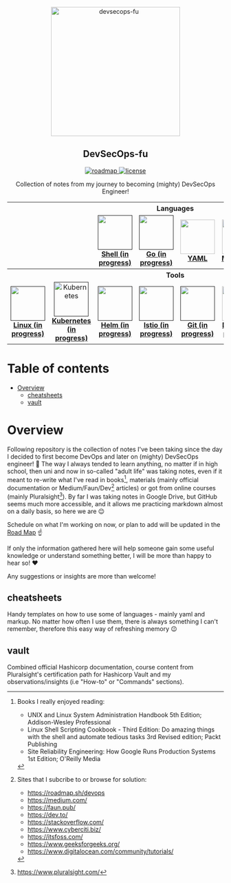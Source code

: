 <p align="center">
  <img src="https://github.com/mpiotrak/DevSecOps-fu/blob/main/_screenshots/devsecops.png" align="center" width="300px" alt="devsecops-fu">
  <h2 align="center">DevSecOps-fu</h2>
</p>

<p align="center">
  <a href="https://github.com/mpiotrak/DevSecOps-fu/projects/1">
    <img src="https://img.shields.io/badge/ROAD-MAP-blue" alt="roadmap">
  </a>
  <a href="https://github.com/mpiotrak/DevSecOps-fu//blob/main/LICENSE">
    <img src="https://img.shields.io/github/license/mpiotrak/DevSecOps-fu" alt="license">
  </a>
</p>

<p align="center">Collection of notes from my journey to becoming (mighty) DevSecOps Engineer!</p>

<p align="center">
<table>
  <tbody>
    <tr>
      <th colspan="8">Languages</th>
    </tr>
    <tr>
      <td></td>
      <td></td>
      <td align="center" width="12,5%"><a href=""><img src="https://www.vectorlogo.zone/logos/gnu_bash/gnu_bash-icon.svg" width="80px;"><br /><b>Shell (in progress)</b></a></td>
      <td align="center" width="12,5%"><a href=""><img src="https://www.vectorlogo.zone/logos/golang/golang-icon.svg" width="80px;" height="80px;"><br /><b>Go (in progress)</b></a></td>
      <td align="center" width="12,5%"><a href="cheatsheets/yaml-cheatsheet.yaml"><img src="https://www.vectorlogo.zone/logos/yaml/yaml-icon.svg" width="80px;" height="80px;"><br /><b>YAML</b></a></td>
      <td align="center" width="12,5%"><a href="cheatsheets/markdown-cheatsheet.md"><img src="https://www.vectorlogo.zone/logos/markdown-here/markdown-here-icon.svg" width="80px;" height="80px;"><br /><b>Markdown</b></a></td>
      <td></td>
      <td></td>
    </tr>
    <tr>
      <th colspan="8">Tools</th>
    </tr>
    <tr>
      <td align="center" width="12,5%"><a href=""><img src="https://www.vectorlogo.zone/logos/linux/linux-icon.svg" width="80px;" height="80px;"><br /><b>Linux (in progress)</b></a></td>
      <td align="center" width="12,5%"><a href=""><img src="https://www.vectorlogo.zone/logos/kubernetes/kubernetes-icon.svg" alt="Kubernetes" width="80px;" height="80px;"><br /><b>Kubernetes (in progress)</b></a></td>
      <td align="center" width="12,5%"><a href=""><img src="https://www.vectorlogo.zone/logos/helmsh/helmsh-icon.svg" width="80px;" height="80px;"><br /><b>Helm (in progress)</b></a></td>
      <td align="center" width="12,5%"><a href=""><img src="https://www.vectorlogo.zone/logos/istioio/istioio-icon.svg" width="80px;" height="80px;"><br /><b>Istio (in progress)</b></a></td>
      <td align="center" width="12,5%"><a href=""><img src="https://www.vectorlogo.zone/logos/git-scm/git-scm-icon.svg" width="80px;" height="80px;"><br /><b>Git (in progress)</b></a></td>
      <td align="center" width="12,5%"><a href="vault/README.md"><img src="https://www.vectorlogo.zone/logos/docker/docker-icon.svg" width="80px;" height="80px;"><br /><b>Docker (in progress)</b></a></td>
      <td align="center" width="12,5%"><a href="vault/README.md"><img src="https://www.vectorlogo.zone/logos/terraformio/terraformio-icon.svg" width="80px;" height="80px;"><br /><b>Terraform (in progress)</b></a></td>
      <td align="center" width="12,5%"><a href="vault/README.md"><img src="https://www.vectorlogo.zone/logos/git-scm/git-scm-icon.svg" width="80px;" height="80px;"><br /><b>Git (in progress)</b></a></td>
    </tr>
  </tbody>
</table>
</p>

<!-- TODO: Center first row of table. Check on h2 background color. -->
<!-- -->

# Table of contents

- [Overview](#paragraph1)
  - [cheatsheets](#paragraph1.1)
  - [vault](#paragraph1.2)


# Overview <a name="paragraph1"> </a>

Following repository is the collection of notes I've been taking since the day I decided to first become DevOps and later on (mighty) DevSecOps engineer! :ninja: The way I always tended to learn anything, no matter if in high school, then uni and now in so-called "adult life" was taking notes, even if it meant to re-write what I've read in books[^1], materials (mainly official documentation or Medium/Faun/Dev[^2] articles) or got from online courses (mainly Pluralsight[^3]). By far I was taking notes in Google Drive, but GitHub seems much more accessible, and it allows me practicing markdown almost on a daily basis, so here we are :wink:

Schedule on what I'm working on now, or plan to add will be updated in the [Road Map](https://github.com/mpiotrak/DevSecOps-fu/projects/1) :point_up:

If only the information gathered here will help someone gain some useful knowledge or understand something better, I will be more than happy to hear so! :heart:

Any suggestions or insights are more than welcome!


## cheatsheets <a name="paragraph1.1"> </a>

Handy templates on how to use some of languages - mainly yaml and markup. No matter how often I use them, there is always something I can't remember, therefore this easy way of refreshing memory :wink:


## vault <a name="paragraph1.2"> </a>

Combined official Hashicorp documentation, course content from Pluralsight's certification path for Hashicorp Vault and my observations/insights (i.e "How-to" or "Commands" sections).


[^1]: Books I really enjoyed reading:
    - UNIX and Linux System Administration Handbook 5th Edition; Addison-Wesley Professional
    - Linux Shell Scripting Cookbook - Third Edition: Do amazing things with the shell and automate tedious tasks 3rd Revised edition; Packt Publishing
    - Site Reliability Engineering: How Google Runs Production Systems 1st Edition; O'Reilly Media
[^2]: Sites that I subcribe to or browse for solution:
    - https://roadmap.sh/devops
    - https://medium.com/
    - https://faun.pub/
    - https://dev.to/
    - https://stackoverflow.com/
    - https://www.cyberciti.biz/
    - https://itsfoss.com/
    - https://www.geeksforgeeks.org/
    - https://www.digitalocean.com/community/tutorials/
[^3]: https://www.pluralsight.com/
